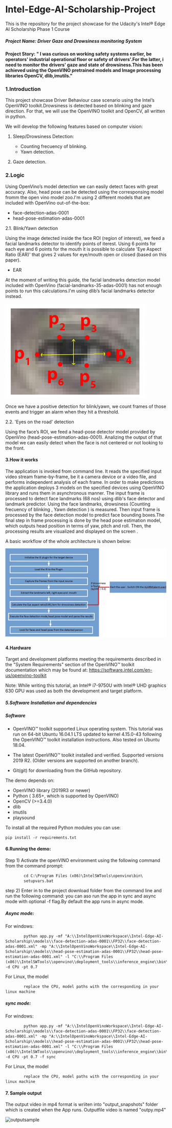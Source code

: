 # Intel-Edge-AI-Scholarship-Project
This is the repository for the project showcase for the Udacity's Intel® Edge AI Scholarship Phase 1 Course

##### Project Name: Driver Gaze and Drowsiness monitoring System

#### Project Story: " I was curious on working safety systems earlier, be operators' industrial operational floor or safety of drivers'.For the latter, i need to monitor the drivers' gaze and state of drowsiness.This has been achieved using the OpenVINO pretrained models and Image processing libraries OpenCV, dlib,imutils."

### 1.Introduction

This project showcase Driver Behaviour case scenario using  the Intel’s OpenVINO toolkit.Drowsiness is detected based on blinking  and gaze direction. For that, we will use the OpenVINO toolkit and OpenCV, all written in python.

We will develop the following features based on computer vision:

1) Sleep/Drowsiness Detection:

   - Counting frecuency of blinking.
   - Yawn detection.

2) Gaze detection.

### 2.Logic

Using OpenVino’s model detection we can easily detect faces with great accuracy. Also, head pose can be detected using the corresponsing model fromm the open vino model zoo.I'm using 2 different models that are included with OpenVino out-of-the-box:

   - face-detection-adas-0001
   - head-pose-estimation-adas-0001

2.1. Blink/Yawn detection

Using the image detected inside the face ROI (region of interest), we feed a facial landmarks detector to identify points of iterest. Using 6 points for each eye and 6 points for the mouth it is possible to calculate 'Eye Aspect Ratio (EAR)' that gives 2 values for eye/mouth open or closed (based on this paper).

- EAR

At the moment of writing this guide, the facial landmarks detection model included with OpenVino (facial-landmarks-35-adas-0001) has not enough points to run this calculations.I'm using dlib’s facial landmarks detector instead.

![blink_detection_6_landmarks](./images/blink_detection_6_landmarks.jpg)

Once we have a positive detection for blink/yawn, we count frames of those events and trigger an alarm when they hit a threshold.

2.2. 'Eyes on the road' detection

Using the face’s ROI, we feed a head-pose detector model provided by OpenVino (head-pose-estimation-adas-0001). Analizing the output of that model we can easily detect when the face is not centered or not looking to the front.

#### 3.How it works

The application is invoked from command line. It reads the specified input video stream frame-by-frame, be it a camera device or a video file, and performs independent analysis of each frame. In order to make predictions the application deploys 3 models on the specified devices using OpenVINO library and runs them in asynchronous manner. The input frame is processed to detect face landmarks (68 nos) using dlib's face detector and landmark predictor. Using the face landmarks, drowsiness (Counting frecuency of blinking , Yawn detection ) is measured. Then input frame is processed by the face detection model to predict face bounding boxes.The final step in frame processing is done by the head pose estimation model, which outputs head position in terms of yaw, pitch and roll. Then, the processing results are visualized and displayed on the screen .

A basic workflow of the whole architecture is shown below:

![Workflow](./images/Workflow.JPG)



#### 4.Hardware

Target and development platforms meeting the requirements described in the "System Requirements" section of the OpenVINO™ toolkit documentation which may be found at: https://software.intel.com/en-us/openvino-toolkit

Note: While writing this tutorial, an Intel® i7-9750U with Intel® UHD graphics 630  GPU was used as both the development and target platform.


##### 5.Software Installation and dependencies

##### Software
   - OpenVINO™ toolkit supported Linux operating system. This tutorial was run on 64-bit Ubuntu 16.04.1 LTS updated to kernel 4.15.0-43       following the OpenVINO™ toolkit installation instructions. Also tested on Ubuntu 18.04.

   - The latest OpenVINO™ toolkit installed and verified. Supported versions 2019 R2. (Older versions are supported on another branch).

   - Git(git) for downloading from the GitHub repository.
   
The demo depends on:
- OpenVINO library (2019R3 or newer)
- Python ( 3.65+, which is supported by OpenVINO)
- OpenCV (>=3.4.0)
- dlib 
- imutils
- playsound

To install all the required Python modules you can use:

    pip install -r requirements.txt
    
#### 6.Running the demo:

Step 1) Activate the openVINO environment using the following command from the command prompt:
            
            cd C:\Program Files (x86)\IntelSWTools\openvino\bin\ 
            setupvars.bat       
step 2)  Enter in to the project download folder from the command line and run the following command: you can aso run the app in sync and async mode with optional -f flag.By default the app runs in async mode.

##### Async mode:

For windows:

            python app.py -mf "A:\\IntelOpenVinoWorkspace\\Intel-Edge-AI-Scholarship\\models\\face-detection-adas-0001\\FP32\\face-detection-adas-0001.xml" -mp "A:\\IntelOpenVinoWorkspace\\Intel-Edge-AI-Scholarship\\models\\head-pose-estimation-adas-0001\\FP32\\head-pose-estimation-adas-0001.xml" -l "C:\\Program Files (x86)\\IntelSWTools\\openvino\\deployment_tools\\inference_engine\\bin\\intel64\\Release\\cpu_extension_avx2.dll" -d CPU -pt 0.7
   
 For Linux, the model 
 
            replace the CPU, model paths with the corresponding in your linux machine
 
 ##### sync mode:
 
 For windows:

            python app.py -mf "A:\\IntelOpenVinoWorkspace\\Intel-Edge-AI-Scholarship\\models\\face-detection-adas-0001\\FP32\\face-detection-adas-0001.xml" -mp "A:\\IntelOpenVinoWorkspace\\Intel-Edge-AI-Scholarship\\models\\head-pose-estimation-adas-0001\\FP32\\head-pose-estimation-adas-0001.xml" -l "C:\\Program Files (x86)\\IntelSWTools\\openvino\\deployment_tools\\inference_engine\\bin\\intel64\\Release\\cpu_extension_avx2.dll" -d CPU -pt 0.7 -f sync
   
 For Linux, the model 
 
            replace the CPU, model paths with the corresponding in your linux machine
 #### 7. Sample output
 
 The output video in mp4 format is wriiten into "output_snapshots" folder which is created when the App runs. Outputfile video is named "outpy.mp4"
 
 ![outputsample](./images/outputsample.gif)
